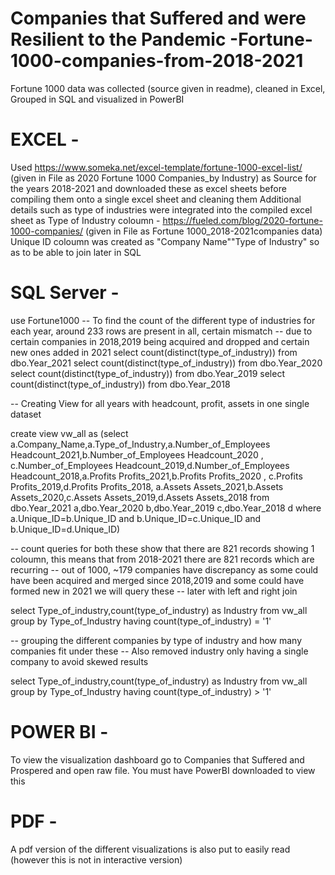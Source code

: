 # Companies that Suffered and were Resilient to the Pandemic -Fortune-1000-companies-from-2018-2021
Fortune 1000 data was collected (source given in readme), cleaned in Excel, Grouped in SQL and visualized in PowerBI

# EXCEL - 
Used 
https://www.someka.net/excel-template/fortune-1000-excel-list/ (given in File as 2020 Fortune 1000 Companies_by Industry)
as Source for the years 2018-2021 and downloaded these as excel sheets before compiling them onto a single excel sheet and cleaning them
Additional details such as type of industries were integrated into the compiled excel sheet as Type of Industry coloumn - https://fueled.com/blog/2020-fortune-1000-companies/ (given in File as Fortune 1000_2018-2021companies data)
Unique ID coloumn was created as "Company Name""Type of Industry" so as to be able to join later in SQL


# SQL Server - 

use Fortune1000
-- To find the count of the different type of industries for each year, around 233 rows are present in all, certain mismatch
-- due to certain companies in 2018,2019 being acquired and dropped and certain new ones added in 2021
select count(distinct(type_of_industry)) from dbo.Year_2021
select count(distinct(type_of_industry)) from dbo.Year_2020
select count(distinct(type_of_industry)) from dbo.Year_2019
select count(distinct(type_of_industry)) from dbo.Year_2018


-- Creating View for all years with headcount, profit, assets in one single dataset

create view vw_all as (select a.Company_Name,a.Type_of_Industry,a.Number_of_Employees Headcount_2021,b.Number_of_Employees Headcount_2020 ,
c.Number_of_Employees Headcount_2019,d.Number_of_Employees Headcount_2018,a.Profits Profits_2021,b.Profits Profits_2020 ,
c.Profits Profits_2019,d.Profits Profits_2018, a.Assets Assets_2021,b.Assets Assets_2020,c.Assets Assets_2019,d.Assets Assets_2018 
from dbo.Year_2021 a,dbo.Year_2020 b,dbo.Year_2019 c,dbo.Year_2018 d
where a.Unique_ID=b.Unique_ID and b.Unique_ID=c.Unique_ID and b.Unique_ID=d.Unique_ID)

-- count queries for both these show that there are 821 records showing 1 coloumn, this means that from 2018-2021 there are 821 records which are recurring
-- out of 1000, ~179 companies have discrepancy as some could have been acquired and merged since 2018,2019 and some could have formed new in 2021 we will query these
-- later with left and right join

select Type_of_industry,count(type_of_industry) as Industry from vw_all
group by Type_of_Industry
having count(type_of_industry) = '1'

-- grouping the different companies by type of industry and how many companies fit under these
-- Also removed industry only having a single company to avoid skewed results

select Type_of_industry,count(type_of_industry) as Industry from vw_all
group by Type_of_Industry
having count(type_of_industry) > '1'


# POWER BI - 
To view the visualization dashboard go to Companies that Suffered and Prospered and open raw file. You must have PowerBI downloaded to view this

# PDF -
A pdf version of the different visualizations is also put to easily read (however this is not in interactive version)
